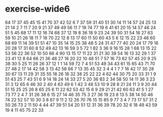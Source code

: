 # exercise-wide6
64
17
37
45
45
15
41
70
37
42
52
6
7
37
59
31
40
51
30
14
11
14
57
24
25
13
21
14
2
7
11
7
20
9
21
37
49
49
56
11
7
19
74
77
19
6
41
61
20
15
14
57
46
24
51
5
45
68
17
11
12
16
74
68
37
12
19
8
36
18
9
23
24
39
50
31
54
16
27
63
59
10
21
26
18
11
7
16
70
22
12
8
13
17
60
11
50
60
43
5
6
12
15
22
23
48
60
68
69
11
14
39
51
51
47
10
35
14
15
25
38
48
5
24
31
47
77
40
20
24
17
79
16
20
28
17
31
60
8
52
49
42
13
16
59
3
5
72
1
82
3
36
9
16
15
28
1
68
13
15
22
53
56
22
36
52
10
50
66
4
90
13
15
17
11
22
31
21
30
39
54
16
13
32
29
1
37
23
41
12
8
64
66
21
36
48
27
18
20
22
10
48
51
7
57
16
73
62
57
45
20
9
25
38
30
5
25
11
26
26
37
12
1
1
14
59
72
7
4
51
53
49
34
43
61
15
65
43
71
70
27
48
2
17
14
42
58
3
13
42
58
66
7
13
35
45
32
3
4
4
1
7
7
16
42
17
30
28
30
67
13
11
29
31
35
55
18
26
18
32
38
25
22
22
4
62
44
30
75
20
33
31
1
9
51
43
25
7
43
51
6
9
14
18
24
14
33
27
5
20
36
83
2
34
58
50
14
11
36
3
23
31
3
12
65
6
46
30
2
40
4
63
49
6
1
42
3
48
53
10
9
28
8
21
24
11
3
9
20
44
51
15
25
25
26
8
65
25
6
11
22
62
53
42
15
6
9
29
21
21
42
60
63
41
5
1
27
73
77
2
4
7
31
26
38
6
15
27
14
46
35
75
3
27
36
19
23
8
13
5
38
14
50
46
74
22
52
57
10
30
3
8
67
9
11
2
12
26
70
76
15
15
85
9
77
3
4
7
73
17
57
31
2
50
26
73
2
11
50
4
44
47
39
51
54
20
51
12
31
36
39
78
20
32
6
18
49
43
59
19
4
11
45
75
22
33
